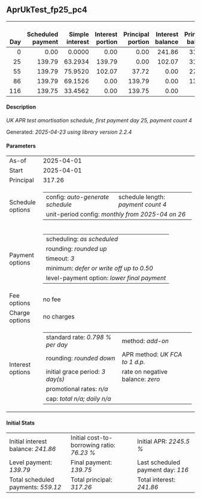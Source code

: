 <h2>AprUkTest_fp25_pc4</h2>
<table>
    <thead style="vertical-align: bottom;">
        <th style="text-align: right;">Day</th>
        <th style="text-align: right;">Scheduled payment</th>
        <th style="text-align: right;">Simple interest</th>
        <th style="text-align: right;">Interest portion</th>
        <th style="text-align: right;">Principal portion</th>
        <th style="text-align: right;">Interest balance</th>
        <th style="text-align: right;">Principal balance</th>
        <th style="text-align: right;">Total simple interest</th>
        <th style="text-align: right;">Total interest</th>
        <th style="text-align: right;">Total principal</th>
    </thead>
    <tr style="text-align: right;">
        <td class="ci00">0</td>
        <td class="ci01" style="white-space: nowrap;">0.00</td>
        <td class="ci02">0.0000</td>
        <td class="ci03">0.00</td>
        <td class="ci04">0.00</td>
        <td class="ci05">241.86</td>
        <td class="ci06">317.26</td>
        <td class="ci07">0.0000</td>
        <td class="ci08">0.00</td>
        <td class="ci09">0.00</td>
    </tr>
    <tr style="text-align: right;">
        <td class="ci00">25</td>
        <td class="ci01" style="white-space: nowrap;">139.79</td>
        <td class="ci02">63.2934</td>
        <td class="ci03">139.79</td>
        <td class="ci04">0.00</td>
        <td class="ci05">102.07</td>
        <td class="ci06">317.26</td>
        <td class="ci07">63.2934</td>
        <td class="ci08">139.79</td>
        <td class="ci09">0.00</td>
    </tr>
    <tr style="text-align: right;">
        <td class="ci00">55</td>
        <td class="ci01" style="white-space: nowrap;">139.79</td>
        <td class="ci02">75.9520</td>
        <td class="ci03">102.07</td>
        <td class="ci04">37.72</td>
        <td class="ci05">0.00</td>
        <td class="ci06">279.54</td>
        <td class="ci07">139.2454</td>
        <td class="ci08">241.86</td>
        <td class="ci09">37.72</td>
    </tr>
    <tr style="text-align: right;">
        <td class="ci00">86</td>
        <td class="ci01" style="white-space: nowrap;">139.79</td>
        <td class="ci02">69.1526</td>
        <td class="ci03">0.00</td>
        <td class="ci04">139.79</td>
        <td class="ci05">0.00</td>
        <td class="ci06">139.75</td>
        <td class="ci07">208.3980</td>
        <td class="ci08">241.86</td>
        <td class="ci09">177.51</td>
    </tr>
    <tr style="text-align: right;">
        <td class="ci00">116</td>
        <td class="ci01" style="white-space: nowrap;">139.75</td>
        <td class="ci02">33.4562</td>
        <td class="ci03">0.00</td>
        <td class="ci04">139.75</td>
        <td class="ci05">0.00</td>
        <td class="ci06">0.00</td>
        <td class="ci07">241.8542</td>
        <td class="ci08">241.86</td>
        <td class="ci09">317.26</td>
    </tr>
</table>
<h4>Description</h4>
<p><i>UK APR test amortisation schedule, first payment day 25, payment count 4</i></p>
<p>Generated: <i>2025-04-23 using library version 2.2.4</i></p>
<h4>Parameters</h4>
<table>
    <tr>
        <td>As-of</td>
        <td>2025-04-01</td>
    </tr>
    <tr>
        <td>Start</td>
        <td>2025-04-01</td>
    </tr>
    <tr>
        <td>Principal</td>
        <td>317.26</td>
    </tr>
    <tr>
        <td>Schedule options</td>
        <td>
            <table>
                <tr>
                    <td>config: <i>auto-generate schedule</i></td>
                    <td>schedule length: <i><i>payment count</i> 4</i></td>
                </tr>
                <tr>
                    <td colspan="2" style="white-space: nowrap;">unit-period config: <i>monthly from 2025-04 on 26</i></td>
                </tr>
            </table>
        </td>
    </tr>
    <tr>
        <td>Payment options</td>
        <td>
            <table>
                <tr>
                    <td>scheduling: <i>as scheduled</i></td>
                </tr>
                <tr>
                    <td>rounding: <i>rounded up</i></td>
                </tr>
                <tr>
                    <td>timeout: <i>3</i></td>
                </tr>
                <tr>
                    <td>minimum: <i>defer&nbsp;or&nbsp;write&nbsp;off&nbsp;up&nbsp;to&nbsp;0.50</i></td>
                </tr>
                <tr>
                    <td>level-payment option: <i>lower&nbsp;final&nbsp;payment</i></td>
                </tr>
            </table>
        </td>
    </tr>
    <tr>
        <td>Fee options</td>
        <td>no fee
        </td>
    </tr>
    <tr>
        <td>Charge options</td>
        <td>no charges
        </td>
    </tr>
    <tr>
        <td>Interest options</td>
        <td>
            <table>
                <tr>
                    <td>standard rate: <i>0.798 % per day</i></td>
                    <td>method: <i>add-on</i></td>
                </tr>
                <tr>
                    <td>rounding: <i>rounded down</i></td>
                    <td>APR method: <i>UK FCA to 1 d.p.</i></td>
                </tr>
                <tr>
                    <td>initial grace period: <i>3 day(s)</i></td>
                    <td>rate on negative balance: <i>zero</i></td>
                </tr>
                <tr>
                    <td colspan="2">promotional rates: <i><i>n/a</i></i></td>
                </tr>
                <tr>
                    <td colspan="2">cap: <i>total <i>n/a</i>; daily <i>n/a</i></td>
                </tr>
            </table>
        </td>
    </tr>
</table>
<h4>Initial Stats</h4>
<table>
    <tr>
        <td>Initial interest balance: <i>241.86</i></td>
        <td>Initial cost-to-borrowing ratio: <i>76.23 %</i></td>
        <td>Initial APR: <i>2245.5 %</i></td>
    </tr>
    <tr>
        <td>Level payment: <i>139.79</i></td>
        <td>Final payment: <i>139.75</i></td>
        <td>Last scheduled payment day: <i>116</i></td>
    </tr>
    <tr>
        <td>Total scheduled payments: <i>559.12</i></td>
        <td>Total principal: <i>317.26</i></td>
        <td>Total interest: <i>241.86</i></td>
    </tr>
</table>
